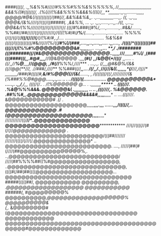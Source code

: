 ####((((/,     .,,*%&%%#/////#%%%#%%%&%%%%%%,.*//****,,,,,,,,,,,,,,,,,,,,,,,,,,,
&&&%((#(((((((/*,   .(%(///(%&&%%%%&&&%((((//*,,,**,,,,,,,,,.,,.,,........,,,,,,
@@@@/#@&(/((((((((((/(##(//,.*&&%&&%&*,*,. .*,...,,,,,,,,,,,....,,. *((, .,,.,,,
@@@&/(&%////(/*/(((/((#####(*.  ,&&%%, ...  .,.  .,,.,......,...,,../((, .,...,,
@@&&/(%%///////*((//(//(/////(//*.*(((/#%###((#%/,....,..........,..#&&/.......,
%%##//##/////((/((///////(*//((((%#*/#/***/%**/(*......,..........,......,......
%%%%(/((/((/(/**/((/(////(***/(/(%#/#*,.,/*.... ................................
%&%&#(((((/*(((((((((((/#&//(///(%/((**/#%(/(###,....,,..,....,,....    .,,....,
    ./((((/*((((((((((##(((///(/(%%#%@@@@@@@@@&#.,,,,,**,,,.. ...,,****,... **,/
         ./########(((#######((/(#&@@@@@@@@@@@@@@@@*..,,,,,*///***,,,,,,,***#%(/
               ,(###(((####(((,,.#@#,,,,**//(@&@@@@@ .,,,,**(#(/ ,,/&@@(*/(((/**
,,.....             .*((/*,,*//**%@**,*,,,**//*(@@@,       ,/#(/*/**%%%/,////***
. ...,.,.              *(/****,,,,@*#&@%/(&&((//@@(**///*,     .*/*/###/,////***
%%###((//***,,...  /(/*,*********,****/.,*//(///&((*****.,,,,,,*(/**///*,*/((//*
,,,,,,,,,,/###(#(((((#*,**********&*/#%@@@((//(&(*******.......,               ,
          /(((((((/*((/,//////////(&(%###%%@#@@@********.....,.,... .*.     . . 
          /((((/((*................ @@@@@@@@@@&* .....,. .**,*,***/**,**/**,*,,*
          *((((/(/*..    .          /(%@@@@@@   @...  .   .*,,,,,,***,****,*****
     ..   *((((///*.            .%&*@%%%&&&.   @@@@@@&(   .,,,,,,,***,*******,,*
 ..   ..  ,(((////,.      %&@@@@@@.  .##%%#,,.@@@@@@@@@@@@@&&&&#,,*,,,****,,,,,*
  ..  ....*(((////*.  &@@@@@@@@@@@#  .(/  .  @@@@@@@@@@@@@@@@@@@@,,,,,,**,,,.,,,
 ......,,,/((((*//,.. @@@@@@@@@@@@   .#     (@@@@@@@@@@@@@@@@@@@@,*,,,***,,*,,,*
///////////((/**//*..@@@@@@@@@@@@@          @@@@@@@@@@@@@@@@@@@@@@**************
///(//((((//(#(/(//*@@@@@@@@@@@@@*  .      @@@@@@@@@@@@@@@@@@@@@@@@/(((##///////
///////((((/(///(/.@@@@@@@@@@@@@@*    ..  @@@@@@@@@@@@@@@@@@@@@@@@@@.      ....,
/////(##(#(////(##@@@@@@@@@@@@@@@%,.   ..,@@@@@@@@@@@@@@@@@@@@@@@@@@@/          
////(##%%%%##((%#@@@@@@@@@@@@@@@@@,    ..@@@@@@@@@@@@@@@@@@@@@@@@@@@@@,         
((((#(/##(##((((@@@@@@@@@@@@@@@@@@@...  @@@@@@@@@@@@@@@@@@@@@@@@@@@@@@@         
#####(((((##/, @@@@@@@@@@@ @@@@@@@@@*, .@@@@@@@@@@@@@@@@@@@  @@@@@@@@@@@        
######(*,     #@@@@@@@@@%  @@@@@@@@@@,*@@@@@@@@@@@@@@@@@@@%   @@@@@@@@@@&       
(*,.           &@@@@@@@@# (@@@@@@@@@@@@@@@@@@@@@@@@@@@@@@@@  @@@@@@@@@@@@       
                @@@@@@@@@@@@@@@@@@@@@@@@@@@@@@@@@@@@@@@@@@#@@@@@@@@@@@@@        
